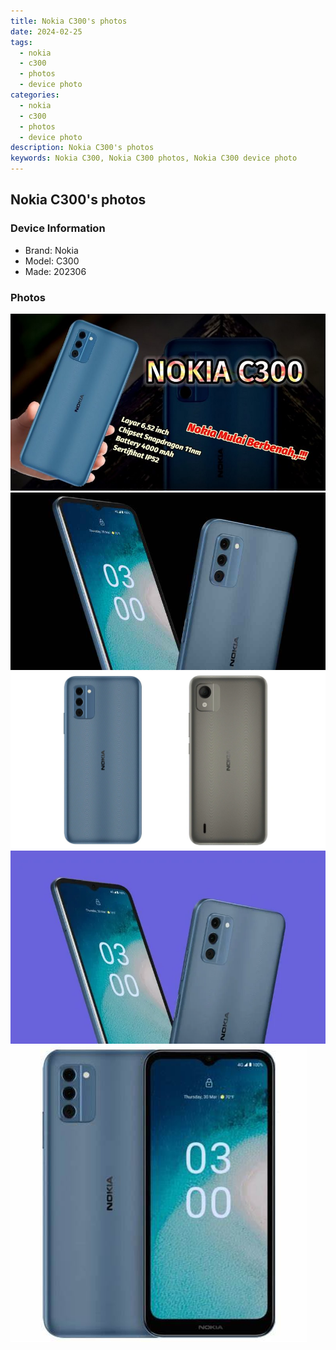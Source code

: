 ```yaml
---
title: Nokia C300's photos
date: 2024-02-25
tags: 
  - nokia
  - c300
  - photos
  - device photo
categories: 
  - nokia
  - c300
  - photos
  - device photo
description: Nokia C300's photos
keywords: Nokia C300, Nokia C300 photos, Nokia C300 device photo
---
```


## Nokia C300's photos

### Device Information

- Brand: Nokia
- Model: C300
- Made: 202306

### Photos

![/images/best-assets/devices/nokia/nokia-c300/1.jpg](/images/best-assets/devices/nokia/nokia-c300/1.jpg)
![/images/best-assets/devices/nokia/nokia-c300/2.jpg](/images/best-assets/devices/nokia/nokia-c300/2.jpg)
![/images/best-assets/devices/nokia/nokia-c300/3.jpg](/images/best-assets/devices/nokia/nokia-c300/3.jpg)
![/images/best-assets/devices/nokia/nokia-c300/4.jpg](/images/best-assets/devices/nokia/nokia-c300/4.jpg)
![/images/best-assets/devices/nokia/nokia-c300/5.jpg](/images/best-assets/devices/nokia/nokia-c300/5.jpg)
